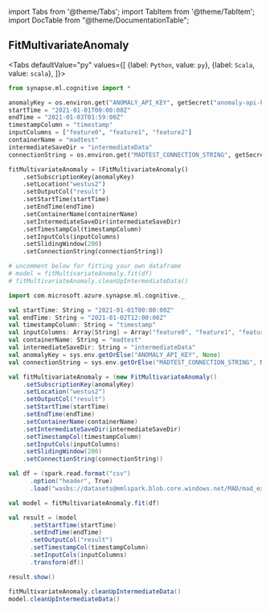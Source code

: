 import Tabs from '@theme/Tabs';
import TabItem from '@theme/TabItem';
import DocTable from "@theme/DocumentationTable";




## FitMultivariateAnomaly

<Tabs
defaultValue="py"
values={[
{label: `Python`, value: `py`},
{label: `Scala`, value: `scala`},
]}>
<TabItem value="py">

<!--pytest-codeblocks:cont-->

```python
from synapse.ml.cognitive import *

anomalyKey = os.environ.get("ANOMALY_API_KEY", getSecret("anomaly-api-key"))
startTime = "2021-01-01T00:00:00Z"
endTime = "2021-01-03T01:59:00Z"
timestampColumn = "timestamp"
inputColumns = ["feature0", "feature1", "feature2"]
containerName = "madtest"
intermediateSaveDir = "intermediateData"
connectionString = os.environ.get("MADTEST_CONNECTION_STRING", getSecret("madtest-connection-string"))

fitMultivariateAnomaly = (FitMultivariateAnomaly()
    .setSubscriptionKey(anomalyKey)
    .setLocation("westus2")
    .setOutputCol("result")
    .setStartTime(startTime)
    .setEndTime(endTime)
    .setContainerName(containerName)
    .setIntermediateSaveDir(intermediateSaveDir)
    .setTimestampCol(timestampColumn)
    .setInputCols(inputColumns)
    .setSlidingWindow(200)
    .setConnectionString(connectionString))

# uncomment below for fitting your own dataframe
# model = fitMultivariateAnomaly.fit(df)
# fitMultivariateAnomaly.cleanUpIntermediateData()
```

</TabItem>
<TabItem value="scala">

```scala
import com.microsoft.azure.synapse.ml.cognitive._

val startTime: String = "2021-01-01T00:00:00Z"
val endTime: String = "2021-01-02T12:00:00Z"
val timestampColumn: String = "timestamp"
val inputColumns: Array[String] = Array("feature0", "feature1", "feature2")
val containerName: String = "madtest"
val intermediateSaveDir: String = "intermediateData"
val anomalyKey = sys.env.getOrElse("ANOMALY_API_KEY", None)
val connectionString = sys.env.getOrElse("MADTEST_CONNECTION_STRING", None)

val fitMultivariateAnomaly = (new FitMultivariateAnomaly()
    .setSubscriptionKey(anomalyKey)
    .setLocation("westus2")
    .setOutputCol("result")
    .setStartTime(startTime)
    .setEndTime(endTime)
    .setContainerName(containerName)
    .setIntermediateSaveDir(intermediateSaveDir)
    .setTimestampCol(timestampColumn)
    .setInputCols(inputColumns)
    .setSlidingWindow(200)
    .setConnectionString(connectionString))

val df = (spark.read.format("csv")
      .option("header", True)
      .load("wasbs://datasets@mmlspark.blob.core.windows.net/MAD/mad_example.csv"))

val model = fitMultivariateAnomaly.fit(df)

val result = (model
      .setStartTime(startTime)
      .setEndTime(endTime)
      .setOutputCol("result")
      .setTimestampCol(timestampColumn)
      .setInputCols(inputColumns)
      .transform(df))

result.show()

fitMultivariateAnomaly.cleanUpIntermediateData()
model.cleanUpIntermediateData()
```

</TabItem>
</Tabs>

<DocTable className="FitMultivariateAnomaly"
py="synapse.ml.cognitive.html#module-synapse.ml.cognitive.FitMultivariateAnomaly"
scala="com/microsoft/azure/synapse/ml/cognitive/FitMultivariateAnomaly.html"
csharp="classSynapse_1_1ML_1_1Cognitive_1_1FitMultivariateAnomaly.html"
sourceLink="https://github.com/microsoft/SynapseML/blob/master/cognitive/src/main/scala/com/microsoft/azure/synapse/ml/cognitive/MultivariateAnomalyDetection.scala" />
